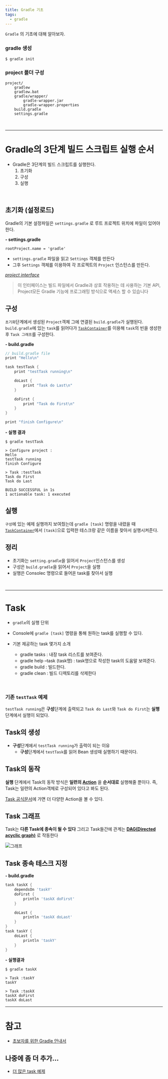 ```yaml
---
title: Gradle 기초
tags:
  - gradle
---
```


`Gradle` 의 기초에 대해 알아보자.

### gradle 생성

```shell
$ gradle init
```

### project 폴더 구성

```
project/
    gradlew
    gradlew.bat
    gradle/wrapper/
        gradle-wrapper.jar
        gradle-wrapper.properties
    build.gradle
    settings.gradle
```

<br>

---

# Gradle의 3단계 빌드 스크립트 실행 순서
- Gradle은 3단계의 빌드 스크립트를 실행한다.
  1. 초기화
  2. 구성
  3. 실행

<br>

## 초기화 (설정로드)

Gradle의 기본 설정파일은 `settings.gradle` 로 루트 프로젝트 위치에 파일이 있어야 한다.

**- settings.gradle**
```
rootProject.name = 'gradle'
```

- `settings.gradle` 파일을 읽고 `Settings` 객체를 만든다
- 그후 `Settings` 객체를 이용하여 각 프로젝트의 `Project` 인스턴스를 만든다.
  
     
*[project interface](https://docs.gradle.org/current/dsl/org.gradle.api.Project.html)*

> 이 인터페이스는 빌드 파일에서 Gradle과 상호 작용하는 데 사용하는 기본 API, Project모든 Gradle 기능에 프로그래밍 방식으로 액세스 할 수 있습니다


## 구성

`초기화`단계에서 생성된 `Project`객체 그에 연결된 `build.gradle`가 실행된다. `build.gradle`에 있는 `task`를 읽어다가 [`TaskContainer`](https://docs.gradle.org/current/dsl/org.gradle.api.tasks.TaskContainer.html)를 이용해 `task`의 빈을 생성한 후 `Task 그래프`를 구성한다.

**- build.gradle**

```groovy
// build.gradle file
print "Hello\n"

task testTask {
    print "testTask running\n"

    doLast {
        print "Task do Last\n"
    }

    doFirst {
        print "Task do First\n"
    }
}

print "finish Configure\n"
```

**- 실행 결과**
```shell
$ gradle testTask

> Configure project :
Hello
testTask running
finish Configure

> Task :testTask
Task do First
Task do Last

BUILD SUCCESSFUL in 1s
1 actionable task: 1 executed
```


## 실행

`구성`에 있는 예제 실행까지 보여줬는데 `gradle [task]` 명령을 내렸을 때 [`TaskContainer`](https://docs.gradle.org/current/dsl/org.gradle.api.tasks.TaskContainer.html)에서 `[task]`으로 입력한 테스크랑 같은 이름을 찾아서 실행시켜준다.


## 정리

- 초기화는 `setting.gradle`을 읽어서 `Project`인스턴스를 생성
- 구성은 `build.gradle`을 읽어서 `Project`을 실행
- 실행은 Consolec 명령으로 들어온 task를 찾아서 실행

<br>

---

# Task

- `gradle`의 실행 단위
- Console에 `gradle [task]` 명령을 통해 원하는 task를 실행할 수 있다.


- 기본 제공하는 task 몇가지 소개
  - gradle tasks : 내장 task 리스트를 보여준다.
  - gradle help –task (task명) : task명으로 작성한 task의 도움말 보여준다.
  - gradle build : 빌드한다.
  - gradle clean : 빌드 디렉토리를 삭제한다

<br>

### 기존 `testTask` 예제
`testTask running`은 **구성**단계에 출력되고 `Task do Last`와 `Task do First`는 **실행** 단계에서 실행이 되었다.

## Task의 생성
- **구성**단계에서 `testTask running`가 출력이 되는 이유
  - **구성**단계에서 `testTask`를 읽어 Bean 생성때 실행하기 때문이다.

## Task의 동작
**실행** 단계에서 Task의 동작 방식은 **일련의 [Action](https://docs.gradle.org/current/javadoc/org/gradle/api/Action.html)** 을 **순서대로** 실행해줄 뿐이다. 즉, Task는 일련의 Action객체로 구성되어 있다고 봐도 된다.

[Task 공식문서](https://docs.gradle.org/current/dsl/org.gradle.api.Task.html#N18ED5)에 가면 더 다양한 Action을 볼 수 있다.


## Task 그래프
Task는 **다른 Task에 종속이 될 수 있다** 그리고 Task들간에 관계는 **[DAG(Directed acyclic graph)](https://ko.wikipedia.org/wiki/유향_비순환_그래프)** 로 작동한다

![그래프](https://yeh35.github.io/blog.github.io/img/documents/infra/gradle/task-dag-examples.png)


## Task 종속 테스크 지정

**- build.gradle**
```groovy
task taskX {
    dependsOn 'taskY'
    doFirst {
        println 'taskX doFirst'
    }

    doLast {
        println 'taskX doLast'
    }
}
task taskY {
    doLast {
        println 'taskY'
    }
}
```

**- 실행결과**
```shell
$ gradle taskX

> Task :taskY
taskY

> Task :taskX
taskX doFirst
taskX doLast
```



---

# 참고
- [초보자를 위한 Gradle 안내서](https://yeh35.github.io/blog.github.io/documents/infra/gradle/gradle-start1/)

## 나중에 좀 더 추가...
- [더 많은 task 예제](https://coding-start.tistory.com/305?category=820992)







